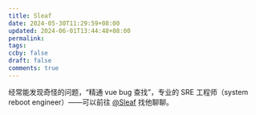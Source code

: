 ```yaml
---
title: Sleaf
date: 2024-05-30T11:29:59+08:00
updated: 2024-06-01T13:44:48+08:00
permalink: 
tags: 
ccby: false
draft: false
comments: true
---
```

经常能发现奇怪的问题，“精通 vue bug 查找”，专业的 SRE 工程师（system reboot engineer）——可以前往 [@Sleaf](https://github.com/Sleaf)  找他聊聊。